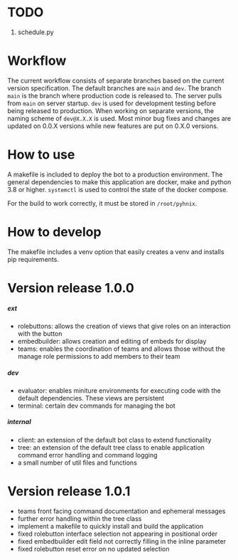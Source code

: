 
# TODO

1. schedule.py

# Workflow

The current workflow consists of separate branches based on the current version specification. The default branches are `main` and `dev`. The branch `main` is the branch where production code is released to. The server pulls from `main` on server startup. `dev` is used for development testing before being released to production. When working on separate versions, the naming scheme of `dev@X.X.X` is used. Most minor bug fixes and changes are updated on 0.0.X versions while new features are put on 0.X.0 versions.

# How to use

A makefile is included to deploy the bot to a production environment. The general dependencies to make this application are docker, make and python 3.8 or higher. `systemctl` is used to control the state of the docker compose.

For the build to work correctly, it must be stored in `/root/pyhnix`.

# How to develop

The makefile includes a venv option that easily creates a venv and installs pip requirements.

# Version release 1.0.0 

##### ext

- rolebuttons: allows the creation of views that give roles on an interaction with the button
- embedbuilder: allows creation and editing of embeds for display
- teams: enables the coordination of teams and allows those without the manage role permissions to add members to their team

##### dev

- evaluator: enables miniture environments for executing code with the default dependencies. These views are persistent
- terminal: certain dev commands for managing the bot

##### internal

- client: an extension of the default bot class to extend functionality
- tree: an extension of the default tree class to enable application command error handling and command logging
- a small number of util files and functions

# Version release 1.0.1

- teams front facing command documentation and ephemeral messages
- further error handling within the tree class
- implement a makefile to quickly install and build the application
- fixed rolebutton interface selection not appearing in positional order
- fixed embedbuilder edit field not correctly filling in the inline parameter
- fixed rolebutton reset error on no updated selection
